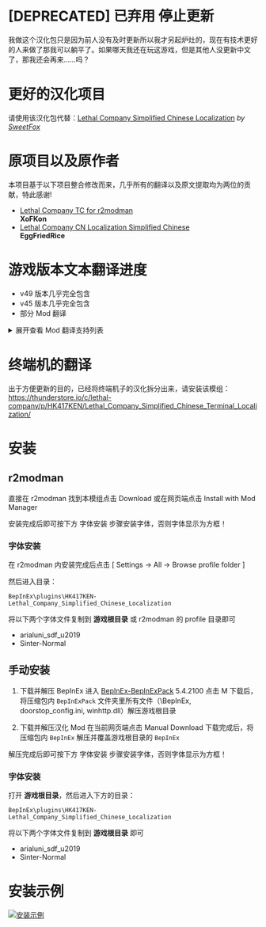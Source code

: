 # [DEPRECATED] 已弃用 停止更新
我做这个汉化包只是因为前人没有及时更新所以我才另起炉灶的，现在有技术更好的人来做了那我可以躺平了。如果哪天我还在玩这游戏，但是其他人没更新中文了，那我还会再来……吗？

# 更好的汉化项目
请使用该汉化包代替：[Lethal Company Simplified Chinese Localization](https://thunderstore.io/c/lethal-company/p/SweetFox/Lethal_Company_Simplified_Chinese_Localization/) *by [SweetFox](https://thunderstore.io/c/lethal-company/p/SweetFox/)*

# 原项目以及原作者
本项目基于以下项目整合修改而来，几乎所有的翻译以及原文提取均为两位的贡献，特此感谢!
- [Lethal Company TC for r2modman](https://thunderstore.io/c/lethal-company/p/XoFKon/Lethal_Company_TC_for_r2modman/) <br> **XoFKon**
- [Lethal Company CN Localization Simplified Chinese](https://thunderstore.io/c/lethal-company/p/EggFriedRice/Lethal_Company_CN_Localization_Simplified_Chinese/) <br> **EggFriedRice**

# 游戏版本文本翻译进度
- v49 版本几乎完全包含
- v45 版本几乎完全包含
- 部分 Mod 翻译

<details>
<summary>展开查看 Mod 翻译支持列表</summary>

- [BetterItemScan](https://thunderstore.io/c/lethal-company/p/PopleZoo/BetterItemScan/)                                 **3.0.0**        *by [PopleZoo](https://thunderstore.io/c/lethal-company/p/PopleZoo/)*
- [BiggerLobby](https://thunderstore.io/c/lethal-company/p/bizzlemip/BiggerLobby/)                                      **2.6.0**        *by [bizzlemip](https://thunderstore.io/c/lethal-company/p/bizzlemip/)*
- [Brutal Company Minus](https://thunderstore.io/c/lethal-company/p/DrinkableWater/Brutal_Company_Minus/)               **0.5.2**        *by [DrinkableWater](https://thunderstore.io/c/lethal-company/p/DrinkableWater/)*       (部分支持)
- [FastSwitchPlayerViewInRadar](https://thunderstore.io/c/lethal-company/p/kRYstall9/FastSwitchPlayerViewInRadar/)      **1.3.2**        *by [kRYstall9](https://thunderstore.io/c/lethal-company/p/kRYstall9/)*
- [Huntdown](https://thunderstore.io/c/lethal-company/p/doggosuki/Huntdown/)                                            **1.4.1**        *by [doggosuki](https://thunderstore.io/c/lethal-company/p/doggosuki/)*                 (部分支持)
- [LandMinePlacer](https://thunderstore.io/c/lethal-company/p/alexandre_v1/LandMinePlacer/)                             **1.0.1**        *by [alexandre_v1](https://thunderstore.io/c/lethal-company/p/alexandre_v1/)*
- [Lategame Upgrades](https://thunderstore.io/c/lethal-company/p/malco/Lategame_Upgrades/)                              **3.0.4**        *by [malco](https://thunderstore.io/c/lethal-company/p/malco/)*                         (部分支持)
- [LCBetterSaves](https://thunderstore.io/c/lethal-company/p/Pooble/LCBetterSaves/)                                     **1.7.2**        *by [Pooble](https://thunderstore.io/c/lethal-company/p/Pooble/)*
- [LCItemValue](https://thunderstore.io/c/lethal-company/p/DeathGOD7/LCItemValue/)                                      **1.0.0**        *by [DeathGOD7](https://thunderstore.io/c/lethal-company/p/DeathGOD7/)*
- [LethalCompany InputUtils](https://thunderstore.io/c/lethal-company/p/Rune580/LethalCompany_InputUtils/)              **0.5.5**        *by [Rune580](https://thunderstore.io/c/lethal-company/p/Rune580/)*                     (部分支持)
- [LethalExpansion](https://thunderstore.io/c/lethal-company/p/HolographicWings/LethalExpansion/)                       **1.3.19**       *by [HolographicWings](https://thunderstore.io/c/lethal-company/p/HolographicWings/)*   (部分支持)
- [LethalProgression](https://thunderstore.io/c/lethal-company/p/Stoneman/LethalProgression/)                           **1.3.2**        *by [Stoneman](https://thunderstore.io/c/lethal-company/p/Stoneman/)*
- [MemeSoundboard](https://thunderstore.io/c/lethal-company/p/Flof/MemeSoundboard/)                                     **1.1.2**        *by [Flof](https://thunderstore.io/c/lethal-company/p/Flof/)*
- [Minimap](https://thunderstore.io/c/lethal-company/p/Tyzeron/Minimap/)                                                **1.0.5**        *by [Tyzeron](https://thunderstore.io/c/lethal-company/p/Tyzeron/)*                     (部分支持)
- [More Emotes](https://thunderstore.io/c/lethal-company/p/Sligili/More_Emotes/)                                        **1.3.3**        *by [Sligili](https://thunderstore.io/c/lethal-company/p/Sligili/)*                     (部分支持)
- [MoreCompany](https://thunderstore.io/c/lethal-company/p/notnotnotswipez/MoreCompany/)                                **1.7.4**        *by [notnotnotswipez](https://thunderstore.io/c/lethal-company/p/notnotnotswipez/)*
- [ObjectVolumeController](https://thunderstore.io/c/lethal-company/p/FlipMods/ObjectVolumeController/)                 **1.0.4**        *by [FlipMods](https://thunderstore.io/c/lethal-company/p/FlipMods/)*
- [OuijaBoard](https://thunderstore.io/c/lethal-company/p/Electric131/OuijaBoard/)                                      **1.5.2**        *by [Electric131](https://thunderstore.io/c/lethal-company/p/Electric131/)*
- [RemoteRemastered](https://thunderstore.io/c/lethal-company/p/SZAKI/RemoteRemastered/)                                **1.0.2**        *by [SZAKI](https://thunderstore.io/c/lethal-company/p/SZAKI/)*
- [ReservedFlashlightSlot](https://thunderstore.io/c/lethal-company/p/FlipMods/ReservedFlashlightSlot/)                 **1.5.10**       *by [FlipMods](https://thunderstore.io/c/lethal-company/p/FlipMods/)*                   (部分支持)
- [ReservedItemSlotCore](https://thunderstore.io/c/lethal-company/p/FlipMods/ReservedItemSlotCore/)                     **1.8.11**       *by [FlipMods](https://thunderstore.io/c/lethal-company/p/FlipMods/)*                   (部分支持)
- [ReservedWalkieSlot](https://thunderstore.io/c/lethal-company/p/FlipMods/ReservedWalkieSlot/)                         **1.5.5**        *by [FlipMods](https://thunderstore.io/c/lethal-company/p/FlipMods/)*                   (部分支持)
- [ScannablePlayerItems](https://thunderstore.io/c/lethal-company/p/Graze/ScannablePlayerItems/)                        **1.0.4**        *by [Graze](https://thunderstore.io/c/lethal-company/p/Graze/)*
- [SpectateEnemies](https://thunderstore.io/c/lethal-company/p/AllToasters/SpectateEnemies/)                            **2.2.1**        *by [AllToasters](https://thunderstore.io/c/lethal-company/p/AllToasters/)*
- [TooManySuits](https://thunderstore.io/c/lethal-company/p/Verity/TooManySuits/)                                       **1.0.5**        *by [Verity](https://thunderstore.io/c/lethal-company/p/Verity/)*

</details>

# 终端机的翻译
出于方便更新的目的，已经将终端机子的汉化拆分出来，请安装该模组：
<br>
https://thunderstore.io/c/lethal-company/p/HK417KEN/Lethal_Company_Simplified_Chinese_Terminal_Localization/


# 安装
## r2modman

直接在 r2modman 找到本模组点击 Download 或在网页端点击 Install with Mod Manager

安装完成后即可按下方 字体安装 步骤安装字体，否则字体显示为方框！

### 字体安装
在 r2modman 内安装完成后点击 \[ Settings -> All -> Browse profile folder \]

然后进入目录：
```
BepInEx\plugins\HK417KEN-Lethal_Company_Simplified_Chinese_Localization
```
将以下两个字体文件复制到 **游戏根目录** 或 r2modman 的 profile 目录即可
- arialuni_sdf_u2019
- Sinter-Normal

## 手动安装

1. 下载并解压 BepInEx
进入 [BepInEx-BepInExPack](https://thunderstore.io/c/lethal-company/p/BepInEx/BepInExPack/) 5.4.2100 点击 M 下载后，将压缩包内 ```BepInExPack``` 文件夹里所有文件（\BepInEx, doorstop_config.ini, winhttp.dll）解压游戏根目录

2. 下载并解压汉化 Mod
在当前网页端点击 Manual Download 下载完成后，将压缩包内 ```BepInEx``` 解压并覆盖游戏根目录的 ```BepInEx```

解压完成后即可按下方 字体安装 步骤安装字体，否则字体显示为方框！

### 字体安装
打开 **游戏根目录**，然后进入下方的目录：
```
BepInEx\plugins\HK417KEN-Lethal_Company_Simplified_Chinese_Localization
```
将以下两个字体文件复制到 **游戏根目录** 即可
- arialuni_sdf_u2019
- Sinter-Normal

# 安装示例
[![安装示例](https://s11.ax1x.com/2024/01/09/pFp2peH.png)](https://s11.ax1x.com/2024/01/09/pFp2peH.png)
